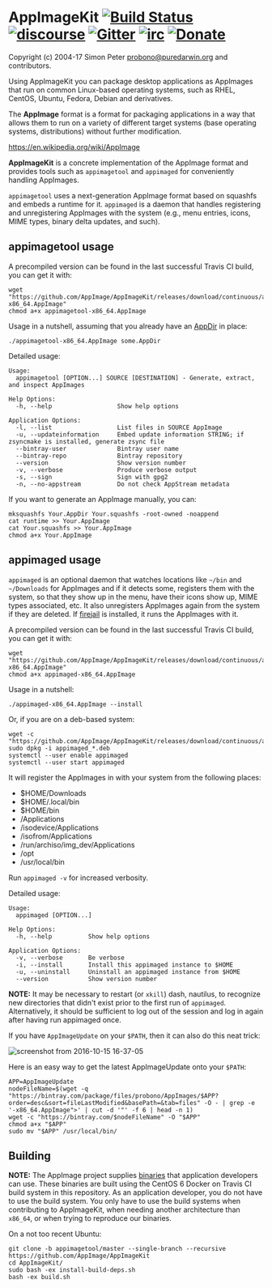 # AppImageKit [![Build Status](https://travis-ci.org/AppImage/AppImageKit.svg?branch=appimagetool/master)](https://travis-ci.org/AppImage/AppImageKit) [![discourse](https://img.shields.io/badge/forum-discourse-orange.svg)](http://discourse.appimage.org) [![Gitter](https://badges.gitter.im/Join%20Chat.svg)](https://gitter.im/probonopd/AppImageKit?utm_source=badge&utm_medium=badge&utm_campaign=pr-badge) [![irc](https://img.shields.io/badge/IRC-%23AppImage%20on%20freenode-blue.svg)](https://webchat.freenode.net/?channels=AppImage) [![Donate](https://img.shields.io/badge/Donate-PayPal-green.svg)](https://www.paypal.com/cgi-bin/webscr?cmd=_s-xclick&hosted_button_id=ZT9CL8M5TJU72)

Copyright (c) 2004-17 Simon Peter <probono@puredarwin.org> and contributors.

Using AppImageKit you can package desktop applications as AppImages that run on common Linux-based operating systems, such as RHEL, CentOS, Ubuntu, Fedora, Debian and derivatives.

The __AppImage__ format is a format for packaging applications in a way that allows them to
run on a variety of different target systems (base operating systems, distributions) without further modification. 

https://en.wikipedia.org/wiki/AppImage

__AppImageKit__  is  a  concrete  implementation  of  the  AppImage  format  and  provides  tools such as `appimagetool` and `appimaged` for conveniently handling AppImages.

`appimagetool` uses a next-generation AppImage format based on squashfs and embeds a runtime for it. `appimaged` is a daemon that handles registering and unregistering AppImages with the system (e.g., menu entries, icons, MIME types, binary delta updates, and such).

## appimagetool usage

A precompiled version can be found in the last successful Travis CI build, you can get it with:

```
wget "https://github.com/AppImage/AppImageKit/releases/download/continuous/appimagetool-x86_64.AppImage"
chmod a+x appimagetool-x86_64.AppImage
```
Usage in a nutshell, assuming that you already have an [AppDir](https://github.com/AppImage/AppImageSpec/blob/master/draft.md#appdir) in place:
```
./appimagetool-x86_64.AppImage some.AppDir
```

Detailed usage:
```
Usage:
  appimagetool [OPTION...] SOURCE [DESTINATION] - Generate, extract, and inspect AppImages

Help Options:
  -h, --help                  Show help options

Application Options:
  -l, --list                  List files in SOURCE AppImage
  -u, --updateinformation     Embed update information STRING; if zsyncmake is installed, generate zsync file
  --bintray-user              Bintray user name
  --bintray-repo              Bintray repository
  --version                   Show version number
  -v, --verbose               Produce verbose output
  -s, --sign                  Sign with gpg2
  -n, --no-appstream          Do not check AppStream metadata
```

If you want to generate an AppImage manually, you can:

```
mksquashfs Your.AppDir Your.squashfs -root-owned -noappend
cat runtime >> Your.AppImage
cat Your.squashfs >> Your.AppImage
chmod a+x Your.AppImage
```
## appimaged usage

`appimaged` is an optional daemon that watches locations like `~/bin` and `~/Downloads` for AppImages and if it detects some, registers them with the system, so that they show up in the menu, have their icons show up, MIME types associated, etc. It also unregisters AppImages again from the system if they are deleted. If [firejail](https://github.com/netblue30/firejail) is installed, it runs the AppImages with it.

A precompiled version can be found in the last successful Travis CI build, you can get it with:

```
wget "https://github.com/AppImage/AppImageKit/releases/download/continuous/appimaged-x86_64.AppImage"
chmod a+x appimaged-x86_64.AppImage
```

Usage in a nutshell:

```
./appimaged-x86_64.AppImage --install
```

Or, if you are on a deb-based system:

```
wget -c "https://github.com/AppImage/AppImageKit/releases/download/continuous/appimaged_1.0_amd64.deb"
sudo dpkg -i appimaged_*.deb
systemctl --user enable appimaged
systemctl --user start appimaged
```

It will register the AppImages in with your system from the following places:
* $HOME/Downloads
* $HOME/.local/bin
* $HOME/bin
* /Applications
* /isodevice/Applications
* /isofrom/Applications
* /run/archiso/img_dev/Applications
* /opt
* /usr/local/bin

Run `appimaged -v` for increased verbosity.

Detailed usage:
```
Usage:
  appimaged [OPTION...] 

Help Options:
  -h, --help          Show help options

Application Options:
  -v, --verbose       Be verbose
  -i, --install       Install this appimaged instance to $HOME
  -u, --uninstall     Uninstall an appimaged instance from $HOME
  --version           Show version number

```

__NOTE:__ It may be necessary to restart (or `xkill`) dash, nautilus, to recognize new directories that didn't exist prior to the first run of `appimaged`. Alternatively, it should be sufficient to log out of the session and log in again after having run appimaged once.

If you have `AppImageUpdate` on your `$PATH`, then it can also do this neat trick:

![screenshot from 2016-10-15 16-37-05](https://cloud.githubusercontent.com/assets/2480569/19410850/0390fe9c-92f6-11e6-9882-3ca6d360a190.jpg)

Here is an easy way to get the latest AppImageUpdate onto your `$PATH`:

```
APP=AppImageUpdate
nodeFileName=$(wget -q "https://bintray.com/package/files/probono/AppImages/$APP?order=desc&sort=fileLastModified&basePath=&tab=files" -O - | grep -e '-x86_64.AppImage">' | cut -d '"' -f 6 | head -n 1)
wget -c "https://bintray.com/$nodeFileName" -O "$APP"
chmod a+x "$APP"
sudo mv "$APP" /usr/local/bin/
```

## Building

__NOTE:__ The AppImage project supplies [binaries](https://github.com/AppImage/AppImageKit/releases/tag/continuous) that application developers can use. These binaries are built using the CentOS 6 Docker on Travis CI build system in this repository. As an application developer, you do not have to use the build system. You only have to use the build systems when contributing to AppImageKit, when needing another architecture than `x86_64`, or when trying to reproduce our binaries.

On a not too recent Ubuntu:

```
git clone -b appimagetool/master --single-branch --recursive https://github.com/AppImage/AppImageKit
cd AppImageKit/
sudo bash -ex install-build-deps.sh
bash -ex build.sh
```
